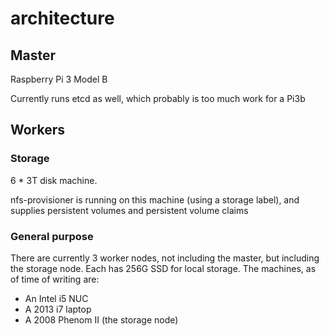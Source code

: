 # architecture

## Master
Raspberry Pi 3 Model B

Currently runs etcd as well, which probably is too much work for a Pi3b

## Workers

### Storage

6 * 3T disk machine.

nfs-provisioner is running on this machine (using a storage label), and supplies
persistent volumes and persistent volume claims

### General purpose

There are currently 3 worker nodes, not including the master, but including the
storage node. Each has 256G SSD for local storage. The machines, as of time of
writing are:

- An Intel i5 NUC
- A 2013 i7 laptop
- A 2008 Phenom II (the storage node)
